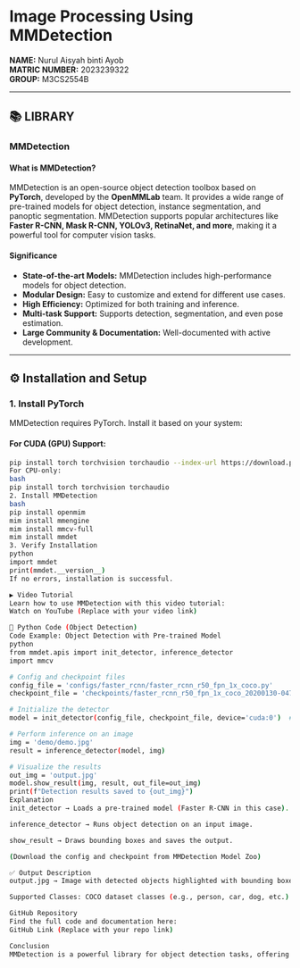 # Image Processing Using MMDetection

**NAME:** Nurul Aisyah binti Ayob  
**MATRIC NUMBER:** 2023239322  
**GROUP:** M3CS2554B  

---

## 📚 **LIBRARY**  
### **MMDetection**  
#### **What is MMDetection?**  
MMDetection is an open-source object detection toolbox based on **PyTorch**, developed by the **OpenMMLab** team. It provides a wide range of pre-trained models for object detection, instance segmentation, and panoptic segmentation. MMDetection supports popular architectures like **Faster R-CNN, Mask R-CNN, YOLOv3, RetinaNet, and more**, making it a powerful tool for computer vision tasks.  

#### **Significance**  
- **State-of-the-art Models:** MMDetection includes high-performance models for object detection.  
- **Modular Design:** Easy to customize and extend for different use cases.  
- **High Efficiency:** Optimized for both training and inference.  
- **Multi-task Support:** Supports detection, segmentation, and even pose estimation.  
- **Large Community & Documentation:** Well-documented with active development.  

---

## ⚙️ **Installation and Setup**  

### **1. Install PyTorch**  
MMDetection requires PyTorch. Install it based on your system:  

#### **For CUDA (GPU) Support:**  
```bash
pip install torch torchvision torchaudio --index-url https://download.pytorch.org/whl/cu118
For CPU-only:
bash
pip install torch torchvision torchaudio
2. Install MMDetection
bash
pip install openmim
mim install mmengine
mim install mmcv-full
mim install mmdet
3. Verify Installation
python
import mmdet
print(mmdet.__version__)
If no errors, installation is successful.

▶️ Video Tutorial
Learn how to use MMDetection with this video tutorial:
Watch on YouTube (Replace with your video link)

🧪 Python Code (Object Detection)
Code Example: Object Detection with Pre-trained Model
python
from mmdet.apis import init_detector, inference_detector
import mmcv

# Config and checkpoint files
config_file = 'configs/faster_rcnn/faster_rcnn_r50_fpn_1x_coco.py'
checkpoint_file = 'checkpoints/faster_rcnn_r50_fpn_1x_coco_20200130-047c8118.pth'

# Initialize the detector
model = init_detector(config_file, checkpoint_file, device='cuda:0')  # or 'cpu'

# Perform inference on an image
img = 'demo/demo.jpg'
result = inference_detector(model, img)

# Visualize the results
out_img = 'output.jpg'
model.show_result(img, result, out_file=out_img)
print(f"Detection results saved to {out_img}")
Explanation
init_detector → Loads a pre-trained model (Faster R-CNN in this case).

inference_detector → Runs object detection on an input image.

show_result → Draws bounding boxes and saves the output.

(Download the config and checkpoint from MMDetection Model Zoo)

✅ Output Description
output.jpg → Image with detected objects highlighted with bounding boxes.

Supported Classes: COCO dataset classes (e.g., person, car, dog, etc.).

GitHub Repository
Find the full code and documentation here:
GitHub Link (Replace with your repo link)

Conclusion
MMDetection is a powerful library for object detection tasks, offering flexibility and high performance. By leveraging pre-trained models, developers can quickly implement advanced computer vision applications.
